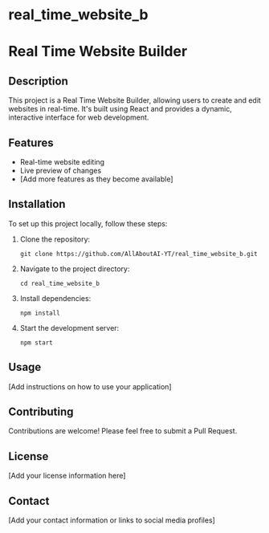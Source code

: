 # real_time_website_b

Real Time Website Builder
=======

## Description

This project is a Real Time Website Builder, allowing users to create and edit websites in real-time. It's built using React and provides a dynamic, interactive interface for web development.

## Features

- Real-time website editing
- Live preview of changes
- [Add more features as they become available]

## Installation

To set up this project locally, follow these steps:

1. Clone the repository:
   ```
   git clone https://github.com/AllAboutAI-YT/real_time_website_b.git
   ```
2. Navigate to the project directory:
   ```
   cd real_time_website_b
   ```
3. Install dependencies:
   ```
   npm install
   ```
4. Start the development server:
   ```
   npm start
   ```

## Usage

[Add instructions on how to use your application]

## Contributing

Contributions are welcome! Please feel free to submit a Pull Request.

## License

[Add your license information here]

## Contact

[Add your contact information or links to social media profiles]
